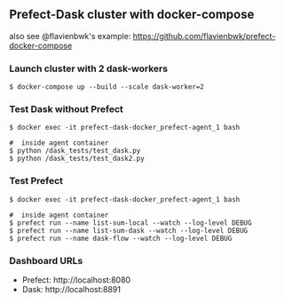 ## Prefect-Dask cluster with docker-compose

also see @flavienbwk's example: https://github.com/flavienbwk/prefect-docker-compose

### Launch cluster with 2 dask-workers
```console
$ docker-compose up --build --scale dask-worker=2
```

### Test Dask without Prefect
```console
$ docker exec -it prefect-dask-docker_prefect-agent_1 bash

#  inside agent container
$ python /dask_tests/test_dask.py
$ python /dask_tests/test_dask2.py
```

### Test Prefect
```console
$ docker exec -it prefect-dask-docker_prefect-agent_1 bash

#  inside agent container
$ prefect run --name list-sum-local --watch --log-level DEBUG
$ prefect run --name list-sum-dask --watch --log-level DEBUG
$ prefect run --name dask-flow --watch --log-level DEBUG
```

### Dashboard URLs
* Prefect: http://localhost:8080
* Dask:    http://localhost:8891
